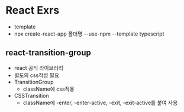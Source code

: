 # React Exrs

- template
- npx create-react-app 폴더명 --use-npm --template typescript

## react-transition-group

- react 공식 라이브러리
- 별도의 css작성 필요
- TransitionGroup
  - className에 css적용
- CSSTransition
  - className에 -enter, -enter-active, -exit, -exit-active를 붙여 사용
